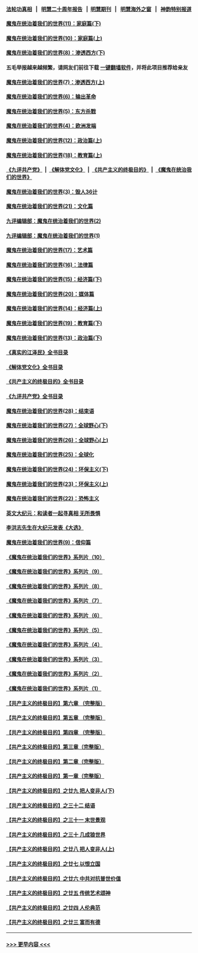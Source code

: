 #### [法轮功真相](https://github.com/gfw-breaker/truth/blob/master/README.md?t=0) &nbsp;&nbsp;|&nbsp;&nbsp; [明慧二十周年报告](https://github.com/gfw-breaker/mh-reports/blob/master/README.md?t=0) &nbsp;&nbsp;|&nbsp;&nbsp;[明慧期刊](https://github.com/gfw-breaker/mh-qikan) &nbsp;&nbsp;|&nbsp;&nbsp; [明慧海外之窗](https://github.com/gfw-breaker/mh-news/blob/master/README.md?t=0) &nbsp;&nbsp;|&nbsp;&nbsp; [神韵特别报道](https://github.com/gfw-breaker/mh-news/blob/master/shenyun.md?t=0)
#### [魔鬼在统治着我们的世界(11)：家庭篇(下)](../pages/nsc422/n10440961.md?t=11291801) 
#### [魔鬼在统治着我们的世界(10)：家庭篇(上)](../pages/nsc422/n10435448.md?t=11291801) 
#### [魔鬼在统治着我们的世界(8)：渗透西方(下)](../pages/nsc422/n10429603.md?t=11291801) 
#### 五毛举报越来越频繁，请网友们前往下载 [一键翻墙软件](https://github.com/gfw-breaker/ssr-accounts)，并将此项目推荐给亲友
#### [魔鬼在统治着我们的世界(7)：渗透西方(上)](../pages/nsc422/n10426013.md?t=11291801) 
#### [魔鬼在统治着我们的世界(6)：输出革命](../pages/nsc422/n10421536.md?t=11291801) 
#### [魔鬼在统治着我们的世界(5)：东方杀戮](../pages/nsc422/n10417707.md?t=11291801) 
#### [魔鬼在统治着我们的世界(4)：欧洲发端](../pages/nsc422/n10414890.md?t=11291801) 
#### [魔鬼在统治着我们的世界(12)：政治篇(上)](../pages/nsc422/n10444576.md?t=11291801) 
#### [魔鬼在统治着我们的世界(18)：教育篇(上)](../pages/nsc422/n10526970.md?t=11291801) 
#### [《九评共产党》](https://github.com/begood0513/9ping.md/blob/master/README.md) &nbsp;|&nbsp; [《解体党文化》](../../../../jtdwh.md/blob/master/README.md)  &nbsp;|&nbsp; [《共产主义的终极目的》](../../../../gczydzjmd.md/blob/master/README.md) &nbsp;|&nbsp; [《魔鬼在统治我们的世界》](../../../../mgztzwmdsj.md/blob/master/README.md) 
#### [魔鬼在统治着我们的世界(3)：毁人36计](../pages/nsc422/n10411583.md?t=11291801) 
#### [魔鬼在统治着我们的世界(21)：文化篇](../pages/nsc422/n10597706.md?t=11291801) 
#### [九评编辑部：魔鬼在统治着我们的世界(2)](../pages/nsc422/n10410036.md?t=11291801) 
#### [九评编辑部：魔鬼在统治着我们的世界(1)](../pages/nsc422/n10406825.md?t=11291801) 
#### [魔鬼在统治着我们的世界(17)：艺术篇](../pages/nsc422/n10499093.md?t=11291801) 
#### [魔鬼在统治着我们的世界(16)：法律篇](../pages/nsc422/n10485969.md?t=11291801) 
#### [魔鬼在统治着我们的世界(15)：经济篇(下)](../pages/nsc422/n10469975.md?t=11291801) 
#### [魔鬼在统治着我们的世界(20)：媒体篇](../pages/nsc422/n10586579.md?t=11291801) 
#### [魔鬼在统治着我们的世界(14)：经济篇(上)](../pages/nsc422/n10457370.md?t=11291801) 
#### [魔鬼在统治着我们的世界(19)：教育篇(下)](../pages/nsc422/n10564808.md?t=11291801) 
#### [魔鬼在统治着我们的世界(13)：政治篇(下)](../pages/nsc422/n10448270.md?t=11291801) 
#### [《真实的江泽民》全书目录](../pages/nsc422/n13721399.md?t=11291801) 
#### [《解体党文化》全书目录](../pages/nsc422/n13721157.md?t=11291801) 
#### [《共产主义的终极目的》全书目录](../pages/nsc422/n13721048.md?t=11291801) 
#### [《九评共产党》全书目录](../pages/nsc422/n13708085.md?t=11291801) 
#### [魔鬼在统治着我们的世界(28)：结束语](../pages/nsc422/n10936246.md?t=11291801) 
#### [魔鬼在统治着我们的世界(27)：全球野心(下)](../pages/nsc422/n10928319.md?t=11291801) 
#### [魔鬼在统治着我们的世界(26)：全球野心(上)](../pages/nsc422/n10900318.md?t=11291801) 
#### [魔鬼在统治着我们的世界(25)：全球化](../pages/nsc422/n10788205.md?t=11291801) 
#### [魔鬼在统治着我们的世界(24)：环保主义(下)](../pages/nsc422/n10695307.md?t=11291801) 
#### [魔鬼在统治着我们的世界(23)：环保主义(上)](../pages/nsc422/n10688613.md?t=11291801) 
#### [魔鬼在统治着我们的世界(22)：恐怖主义](../pages/nsc422/n10614727.md?t=11291801) 
#### [英文大纪元：和读者一起寻真相 无所畏惧](../pages/nsc422/n12542027.md?t=11291801) 
#### [李洪志先生在大纪元发表《大选》](../pages/nsc422/n12534746.md?t=11291801) 
#### [魔鬼在统治着我们的世界(9)：信仰篇](../pages/nsc422/n10432159.md?t=11291801) 
#### [《魔鬼在统治着我们的世界》系列片（10）](../pages/nsc422/n12292670.md?t=11291801) 
#### [《魔鬼在统治着我们的世界》系列片（9）](../pages/nsc422/n12290859.md?t=11291801) 
#### [《魔鬼在统治着我们的世界》系列片（8）](../pages/nsc422/n12287445.md?t=11291801) 
#### [《魔鬼在统治着我们的世界》系列片（7）](../pages/nsc422/n12283425.md?t=11291801) 
#### [《魔鬼在统治着我们的世界》系列片（6）](../pages/nsc422/n12282314.md?t=11291801) 
#### [《魔鬼在统治着我们的世界》系列片（5）](../pages/nsc422/n12281419.md?t=11291801) 
#### [《魔鬼在统治着我们的世界》系列片（4）](../pages/nsc422/n12274024.md?t=11291801) 
#### [《魔鬼在统治着我们的世界》系列片（3）](../pages/nsc422/n12271322.md?t=11291801) 
#### [《魔鬼在统治着我们的世界》系列片（2）](../pages/nsc422/n12269049.md?t=11291801) 
#### [《魔鬼在统治着我们的世界》系列片（1）](../pages/nsc422/n12267575.md?t=11291801) 
#### [【共产主义的终极目的】第六章 （完整版）](../pages/nsc422/n11428913.md?t=11291801) 
#### [【共产主义的终极目的】第五章 （完整版）](../pages/nsc422/n11428912.md?t=11291801) 
#### [【共产主义的终极目的】第四章 （完整版）](../pages/nsc422/n11428907.md?t=11291801) 
#### [【共产主义的终极目的】第三章（完整版）](../pages/nsc422/n11428848.md?t=11291801) 
#### [【共产主义的终极目的】第二章（完整版）](../pages/nsc422/n11428831.md?t=11291801) 
#### [【共产主义的终极目的】第一章（完整版）](../pages/nsc422/n11417651.md?t=11291801) 
#### [【共产主义的终极目的】之廿九 把人变非人(下)](../pages/nsc422/n11344140.md?t=11291801) 
#### [【共产主义的终极目的】之三十二 结语](../pages/nsc422/n11360535.md?t=11291801) 
#### [【共产主义的终极目的】之三十一 末世景观](../pages/nsc422/n11351129.md?t=11291801) 
#### [【共产主义的终极目的】之三十 几成狼世界](../pages/nsc422/n11348280.md?t=11291801) 
#### [【共产主义的终极目的】之廿八 把人变非人(上)](../pages/nsc422/n11340492.md?t=11291801) 
#### [【共产主义的终极目的】之廿七 以恨立国](../pages/nsc422/n11336944.md?t=11291801) 
#### [【共产主义的终极目的】之廿六 中共对抗普世价值](../pages/nsc422/n11324785.md?t=11291801) 
#### [【共产主义的终极目的】之廿五 传统艺术颂神](../pages/nsc422/n11296396.md?t=11291801) 
#### [【共产主义的终极目的】之廿四 人伦典范](../pages/nsc422/n11296397.md?t=11291801) 
#### [【共产主义的终极目的】之廿三 富而有德](../pages/nsc422/n11283598.md?t=11291801) 

----
#### [ >>> 更早内容 <<< ](../indexes/nsc422-earlier.md)
